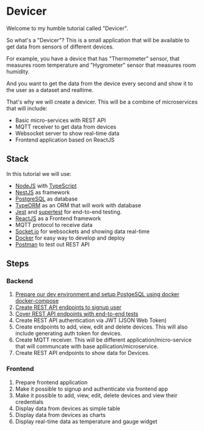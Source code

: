# Devicer

Welcome to my humble tutorial called "Devicer".

So what's a "Devicer"? This is a small application that will be available to get data from sensors of different devices.

For example, you have a device that has "Thermometer" sensor, that measures room temperature and "Hygrometer" sensor that measures room humidity.

And you want to get the data from the device every second and show it to the user as a dataset and realtime.

That's why we will create a devicer. This will be a combine of microservices that will include:

- Basic micro-services with REST API
- MQTT receiver to get data from devices
- Websocket server to show real-time data
- Frontend application based on ReactJS  

## Stack

In this tutorial we will use:

- [NodeJS](https://nodejs.org/en/) with [TypeScript](https://www.typescriptlang.org/)
- [NestJS](https://nestjs.com/) as framework
- [PostgreSQL](https://www.postgresql.org/) as database
- [TypeORM](https://typeorm.io/) as an ORM that will work with database
- [Jest](https://jestjs.io/) and [supertest](https://github.com/visionmedia/supertest) for end-to-end testing.
- [ReactJS](https://reactjs.org/) as a Frontend framework
- MQTT protocol to receive data
- [Socket.io](https://socket.io/) for websockets and showing data real-time
- [Docker](https://www.docker.com/) for easy way to develop and deploy
- [Postman](https://www.postman.com/) to test out REST API

## Steps

### Backend

1. [Prepare our dev environment and setup PostgeSQL using docker docker-compose](001_prepapre_our_dev_environment.md)
2. [Create REST API endpoints to signup user](002_create_rest_api_endpoints_to_signup_user.md)
3. [Cover REST API endpoints with end-to-end tests](003_cover_rest_api_endpoints_with_tests.md)
4. Create REST API authentication via JWT (JSON Web Token)
5. Create endpoints to add, view, edit and delete devices. This will also include generating auth token for devices.
6. Create MQTT receiver. This will be different application/micro-service that will communcate with base apllication/microservice.
7. Create REST API endpoints to show data for Devices.

### Frontend
1. Prepare frontend application
2. Make it possible to signup and authenticate via frontend app
3. Make it possible to add, view, edit, delete devices and view their credentials
4. Display data from devices as simple table
5. Display data from devices as charts
6. Display real-time data as temperature and gauge widget 
